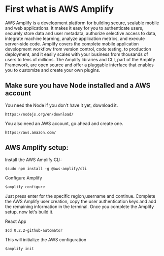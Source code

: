 
# First what is AWS Amplify

AWS Amplify is a development platform for building secure, scalable mobile and web applications. It makes it easy for you to authenticate users, securely store data and user metadata, authorize selective access to data, integrate machine learning, analyze application metrics, and execute server-side code. Amplify covers the complete mobile application development workflow from version control, code testing, to production deployment, and it easily scales with your business from thousands of users to tens of millions. The Amplify libraries and CLI, part of the Amplify Framework, are open source and offer a pluggable interface that enables you to customize and create your own plugins.

## Make sure you have Node installed and a AWS account

You need the Node if you don't have it yet, download it.
```
https://nodejs.org/en/download/
```
You also need an AWS account, go ahead and create one.
```
https://aws.amazon.com/
```

## AWS Amplify setup:

Install the AWS Amplify CLI:
```
$sudo npm install -g @aws-amplify/cli
```

Configure Amplify
```
$amplify configure
```
Just press enter for the specific region,username and continue.
Complete the AWS Amplify user creation, copy the user authentication keys and add the remaining information in the terminal.
Once you complete the Amplify setup, now let's build it.

React App
```
$cd 0.2.2-github-automator
```
This will initialize the AWS configuration
```
$amplify init
```
